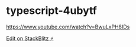 # typescript-4ubytf

https://www.youtube.com/watch?v=BwuLxPH8IDs

[Edit on StackBlitz ⚡️](https://stackblitz.com/edit/typescript-4ubytf)